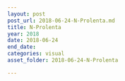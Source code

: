 ```yaml
---
layout: post
post_url: 2018-06-24-N-Prolenta.md
title: N-Prolenta
year: 2018
date: 2018-06-24
end_date: 
categories: visual
asset_folder: 2018-06-24-N-Prolenta

---
```

